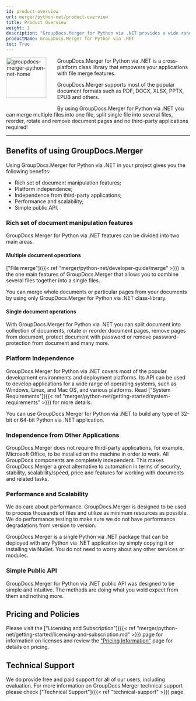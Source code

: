 ```yaml
---
id: product-overview
url: merger/python-net/product-overview
title: Product Overview
weight: 1
description: "GroupDocs.Merger for Python via .NET provides a wide range of document manipulation features - merge multiple files into one file, split single file to separate files, reorder, rotate and remove document pages without third-party tools."
productName: GroupDocs.Merger for Python via .NET
toc: True
---
```


<img src="/merger/net/images/home.png" alt="groupdocs-merger-python-net-home" align="left" style="width:110px; margin: 0 30px 30px 0"/>

GroupDocs.Merger for Python via .NET is a cross-platform class library that empowers your applications with file merge features.

GroupDocs.Merger supports most of the popular document formats such as PDF, DOCX, XLSX, PPTX, EPUB and others.

By using GroupDocs.Merger for Python via .NET you can merge multiple files into one file, split single file into several files, reorder, rotate and remove document pages  and no third-party applications required!

------

## Benefits of using GroupDocs.Merger

Using GroupDocs.Merger for Python via .NET in your project gives you the following benefits:

- Rich set of document manipulation features;
- Platform independence;
- Independence from third-party applications;
- Performance and scalability;
- Simple public API.

### Rich set of document manipulation features

GroupDocs.Merger for Python via .NET features can be divided into two main areas.

#### Multiple document operations

["File merge"]({{< ref "merger/python-net/developer-guide/merge" >}}) is the one main features of GroupDocs.Merger that allows you to combine several files together into a single files.

You can merge whole documents or particular pages from your documents by using only GroupDocs.Merger for Python via .NET class-library.

#### Single document operations

With GroupDocs.Merger for Python via .NET you can split document into collection of documents, rotate or reorder document pages, remove pages from document, protect document with password or remove password-protection from document and many more.

### Platform Independence

GroupDocs.Merger for Python via .NET covers most of the popular development environments and deployment platforms. Its API can be used to develop applications for a wide range of operating systems, such as Windows, Linux, and Mac OS, and various platforms. Read ["System Requirements"]({{< ref "merger/python-net/getting-started/system-requirements" >}}) for more details.

You can use GroupDocs.Merger for Python via .NET to build any type of 32-bit or 64-bit Python via .NET application.

### Independence from Other Applications

GroupDocs.Merger does not require third-party applications, for example, Microsoft Office, to be installed on the machine in order to work. All GroupDocs components are completely independent. This makes GroupDocs.Merger a great alternative to automation in terms of security, stability, scalability/speed, price and features for working with documents and related tasks.

### Performance and Scalability

We do care about performance. GroupDocs.Merger is designed to be used to process thousands of files and utilize as minimum resources as possible. We do performance testing to make sure we do not have performance degradations from version to version.

GroupDocs.Merger is a single Python via .NET package that can be deployed with any Python via .NET application by simply copying it or installing via NuGet. You do not need to worry about any other services or modules.

### Simple Public API

GroupDocs.Merger for Python via .NET public API was designed to be simple and intuitive. The methods are doing what you wold expect from them and nothing more.

## Pricing and Policies

Please visit the ["Licensing and Subscription"]({{< ref "merger/python-net/getting-started/licensing-and-subscription.md" >}}) page for information on licenses and review the ["Pricing Information"](https://purchase.groupdocs.com/pricing/merger/python-net) page for details on pricing.

## Technical Support

We do provide free and paid support for all of our users, including evaluation. For more information on GroupDocs.Merger technical support please check ["Technical Support"]({{< ref "technical-support" >}}) page.
